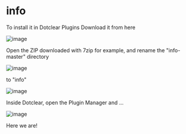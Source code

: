 # info

To install it in Dotclear Plugins
Download it from here

![image](https://user-images.githubusercontent.com/3436322/156912970-874d1c0f-0606-4269-99b0-d4f2803718c4.png)

Open the ZIP downloaded with 7zip for example, and rename the "info-master" directory

![image](https://user-images.githubusercontent.com/3436322/156912999-d0eeb75b-bb58-45a1-965a-2a8ccf5aa57c.png)

to "info"

![image](https://user-images.githubusercontent.com/3436322/156913015-9ca0e0eb-ef3d-4996-b727-b8d48612ab8a.png)


Inside Dotclear, open the Plugin Manager and ...

![image](https://user-images.githubusercontent.com/3436322/156913067-297b0825-e837-414f-b456-eb24a5e6e0eb.png)


Here we are!

